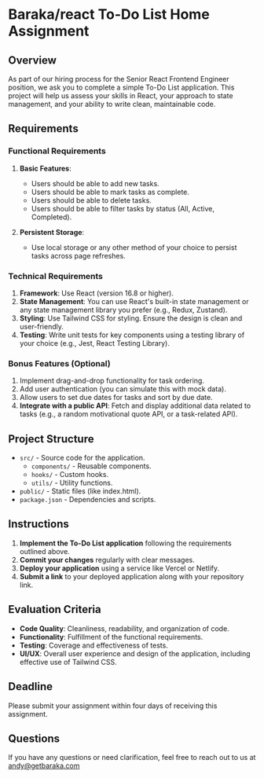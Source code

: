 # Baraka/react To-Do List Home Assignment

## Overview

As part of our hiring process for the Senior React Frontend Engineer position, we ask you to complete a simple To-Do List application. This project will help us assess your skills in React, your approach to state management, and your ability to write clean, maintainable code.

## Requirements

### Functional Requirements

1. **Basic Features**:
   - Users should be able to add new tasks.
   - Users should be able to mark tasks as complete.
   - Users should be able to delete tasks.
   - Users should be able to filter tasks by status (All, Active, Completed).

2. **Persistent Storage**:
   - Use local storage or any other method of your choice to persist tasks across page refreshes.

### Technical Requirements

1. **Framework**: Use React (version 16.8 or higher).
2. **State Management**: You can use React's built-in state management or any state management library you prefer (e.g., Redux, Zustand).
3. **Styling**: Use Tailwind CSS for styling. Ensure the design is clean and user-friendly.
4. **Testing**: Write unit tests for key components using a testing library of your choice (e.g., Jest, React Testing Library).

### Bonus Features (Optional)

1. Implement drag-and-drop functionality for task ordering.
2. Add user authentication (you can simulate this with mock data).
3. Allow users to set due dates for tasks and sort by due date.
4. **Integrate with a public API**: Fetch and display additional data related to tasks (e.g., a random motivational quote API, or a task-related API).

## Project Structure

- `src/` - Source code for the application.
  - `components/` - Reusable components.
  - `hooks/` - Custom hooks.
  - `utils/` - Utility functions.
- `public/` - Static files (like index.html).
- `package.json` - Dependencies and scripts.

## Instructions

1. **Implement the To-Do List application** following the requirements outlined above.
2. **Commit your changes** regularly with clear messages.
3. **Deploy your application** using a service like Vercel or Netlify.
4. **Submit a link** to your deployed application along with your repository link.

## Evaluation Criteria

- **Code Quality**: Cleanliness, readability, and organization of code.
- **Functionality**: Fulfillment of the functional requirements.
- **Testing**: Coverage and effectiveness of tests.
- **UI/UX**: Overall user experience and design of the application, including effective use of Tailwind CSS.

## Deadline

Please submit your assignment within four days of receiving this assignment.

## Questions

If you have any questions or need clarification, feel free to reach out to us at andy@getbaraka.com

